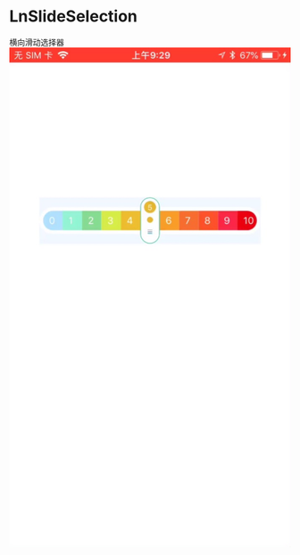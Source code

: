# LnSlideSelection
横向滑动选择器
![演示图片](https://github.com/LnOfChina/LnSlideSelection/blob/master/LnSlideSelection/LnSlideSelection/slider/scroll.jpg)
